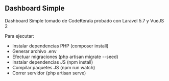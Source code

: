 ## Dashboard Simple

Dashboard Simple tomado de CodeKerala probado con Laravel 5.7 y VueJS 2

Para ejecutar:
- Instalar dependencias PHP (composer install)
- Generar archivo .env
- Efectuar migraciones (php artisan migrate --seed)
- Instalar dependencias JS (npm install)
- Compilar paquetes JS (npm run watch)
- Correr servidor (php artisan serve)
